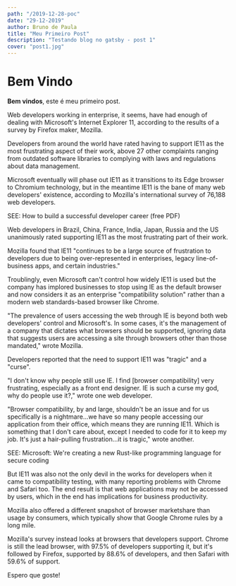 ```yaml
---
path: "/2019-12-28-poc"
date: "29-12-2019"
author: Bruno de Paula
title: "Meu Primeiro Post"
description: "Testando blog no gatsby - post 1"
cover: "post1.jpg"
---
```


# Bem Vindo

**Bem vindos**, este é meu primeiro post.

Web developers working in enterprise, it seems, have had enough of dealing with Microsoft's Internet Explorer 11, according to the results of a survey by Firefox maker, Mozilla. 

Developers from around the world have rated having to support IE11 as the most frustrating aspect of their work, above 27 other complaints ranging from outdated software libraries to complying with laws and regulations about data management. 

Microsoft eventually will phase out IE11 as it transitions to its Edge browser to Chromium technology, but in the meantime IE11 is the bane of many web developers' existence, according to Mozilla's international survey of 76,188 web developers. 

SEE: How to build a successful developer career (free PDF)

Web developers in Brazil, China, France, India, Japan, Russia and the US unanimously rated supporting IE11 as the most frustrating part of their work. 

Mozilla found that IE11 "continues to be a large source of frustration to developers due to being over-represented in enterprises, legacy line-of-business apps, and certain industries." 

Troublingly, even Microsoft can't control how widely IE11 is used but the company has implored businesses to stop using IE as the default browser and now considers it as an enterprise "compatibility solution" rather than a modern web standards-based browser like Chrome.

"The prevalence of users accessing the web through IE is beyond both web developers' control and Microsoft's. In some cases, it's the management of a company that dictates what browsers should be supported, ignoring data that suggests users are accessing a site through browsers other than those mandated," wrote Mozilla.

Developers reported that the need to support IE11 was "tragic" and a "curse". 

"I don't know why people still use IE. I find [browser compatibility] very frustrating, especially as a front end designer. IE is such a curse my god, why do people use it?," wrote one web developer.

"Browser compatibility, by and large, shouldn't be an issue and for us specifically is a nightmare...we have so many people accessing our application from their office, which means they are running IE11. Which is something that I don't care about, except I needed to code for it to keep my job. It's just a hair-pulling frustration...it is tragic," wrote another. 

SEE: Microsoft: We're creating a new Rust-like programming language for secure coding

But IE11 was also not the only devil in the works for developers when it came to compatibility testing, with many reporting problems with Chrome and Safari too. The end result is that web applications may not be accessed by users, which in the end has implications for business productivity. 

Mozilla also offered a different snapshot of browser marketshare than usage by consumers, which typically show that Google Chrome rules by a long mile. 

Mozilla's survey instead looks at browsers that developers support. Chrome is still the lead browser, with 97.5% of developers supporting it, but it's followed by Firefox, supported by 88.6% of developers, and then Safari with 59.6% of support. 

Espero que goste!
